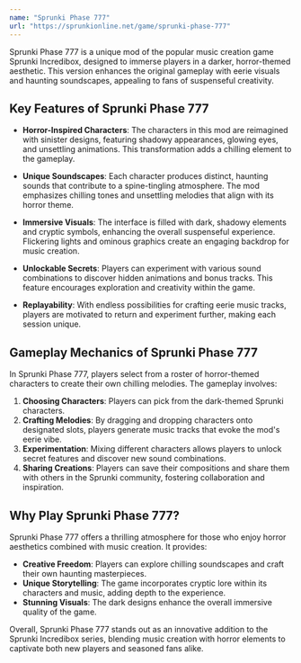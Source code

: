 ```yaml
---
name: "Sprunki Phase 777"
url: "https://sprunkionline.net/game/sprunki-phase-777"
---
```


Sprunki Phase 777 is a unique mod of the popular music creation game Sprunki Incredibox, designed to immerse players in a darker, horror-themed aesthetic. This version enhances the original gameplay with eerie visuals and haunting soundscapes, appealing to fans of suspenseful creativity.

## Key Features of Sprunki Phase 777

- **Horror-Inspired Characters**: The characters in this mod are reimagined with sinister designs, featuring shadowy appearances, glowing eyes, and unsettling animations. This transformation adds a chilling element to the gameplay.

- **Unique Soundscapes**: Each character produces distinct, haunting sounds that contribute to a spine-tingling atmosphere. The mod emphasizes chilling tones and unsettling melodies that align with its horror theme.

- **Immersive Visuals**: The interface is filled with dark, shadowy elements and cryptic symbols, enhancing the overall suspenseful experience. Flickering lights and ominous graphics create an engaging backdrop for music creation.

- **Unlockable Secrets**: Players can experiment with various sound combinations to discover hidden animations and bonus tracks. This feature encourages exploration and creativity within the game.

- **Replayability**: With endless possibilities for crafting eerie music tracks, players are motivated to return and experiment further, making each session unique.

## Gameplay Mechanics of Sprunki Phase 777

In Sprunki Phase 777, players select from a roster of horror-themed characters to create their own chilling melodies. The gameplay involves:

1. **Choosing Characters**: Players can pick from the dark-themed Sprunki characters.
2. **Crafting Melodies**: By dragging and dropping characters onto designated slots, players generate music tracks that evoke the mod's eerie vibe.
3. **Experimentation**: Mixing different characters allows players to unlock secret features and discover new sound combinations.
4. **Sharing Creations**: Players can save their compositions and share them with others in the Sprunki community, fostering collaboration and inspiration.

## Why Play Sprunki Phase 777?

Sprunki Phase 777 offers a thrilling atmosphere for those who enjoy horror aesthetics combined with music creation. It provides:

- **Creative Freedom**: Players can explore chilling soundscapes and craft their own haunting masterpieces.
- **Unique Storytelling**: The game incorporates cryptic lore within its characters and music, adding depth to the experience.
- **Stunning Visuals**: The dark designs enhance the overall immersive quality of the game.

Overall, Sprunki Phase 777 stands out as an innovative addition to the Sprunki Incredibox series, blending music creation with horror elements to captivate both new players and seasoned fans alike.